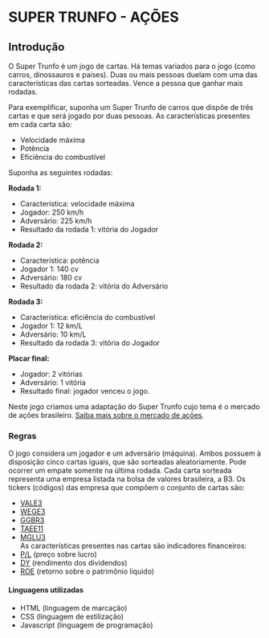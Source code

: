 # SUPER TRUNFO - AÇÕES

## Introdução
O Super Trunfo é um jogo de cartas. Há temas variados para o jogo (como carros, dinossauros e países). Duas ou mais pessoas duelam com uma das características das cartas sorteadas. Vence a pessoa que ganhar mais rodadas.  

Para exemplificar, suponha um Super Trunfo de carros que dispõe de três cartas e que será jogado por duas pessoas.
As características presentes em cada carta são:
- Velocidade máxima
- Potência
- Eficiência do combustível  

Suponha as seguintes rodadas:  

**Rodada 1:**
- Característica: velocidade máxima
- Jogador: 250 km/h
- Adversário: 225 km/h
- Resultado da rodada 1: vitória do Jogador  

**Rodada 2:**
- Característica: potência
- Jogador 1: 140 cv
- Adversário: 180 cv
- Resultado da rodada 2: vitória do Adversário  

**Rodada 3:**  
- Característica: eficiência do combustível
- Jogador 1: 12 km/L
- Adversário: 10 km/L
- Resultado da rodada 3: vitória do Jogador  

**Placar final:**
- Jogador: 2 vitórias
- Adversário: 1 vitória
- Resultado final: jogador venceu o jogo.  

Neste jogo criamos uma adaptação do Super Trunfo cujo tema é o mercado de ações brasileiro. [Saiba mais sobre o mercado de ações](https://www.infomoney.com.br/guias/mercado-de-acoes/).

### Regras

O jogo considera um jogador e um adversário (máquina). Ambos possuem à disposição cinco cartas iguais, que são sorteadas aleatoriamente. Pode ocorrer um empate somente na última rodada. Cada carta sorteada representa uma empresa listada na bolsa de valores brasileira, a B3. Os tickers (códigos) das empresa que compõem o conjunto de cartas são:
- [VALE3](http://www.vale.com/PT/Paginas/Landing.aspx)
- [WEGE3](https://www.weg.net/institutional/BR/pt/)
- [GGBR3](https://www2.gerdau.com.br/?gclid=Cj0KCQiAnuGNBhCPARIsACbnLzr4Ay9IIiunQnqDmTc9nfYnnbdKAK63K64DEI8qrqHan_fqEr4XGRkaApQpEALw_wcB)
- [TAEE11](https://institucional.taesa.com.br/)
- [MGLU3](https://ri.magazineluiza.com.br/)  
As características presentes nas cartas são indicadores financeiros:
- [P/L](https://statusinvest.com.br/termos/p/p-l) (preço sobre lucro)
- [DY](https://statusinvest.com.br/termos/d/dividend-yield) (rendimento dos dividendos)
- [ROE](https://statusinvest.com.br/termos/r/roe) (retorno sobre o patrimônio líquido)

#### Linguagens utilizadas
- HTML (linguagem de marcação)
- CSS (linguagem de estilização)
- Javascript (linguagem de programação)